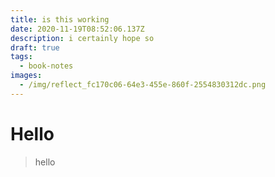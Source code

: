 ```yaml
---
title: is this working
date: 2020-11-19T08:52:06.137Z
description: i certainly hope so
draft: true
tags:
  - book-notes
images:
  - /img/reflect_fc170c06-64e3-455e-860f-2554830312dc.png
---
```

# Hello


> hello